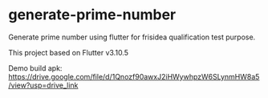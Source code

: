 # generate-prime-number
Generate prime number using flutter for frisidea qualification test purpose.

This project based on Flutter v3.10.5

Demo build apk:
https://drive.google.com/file/d/1Qnozf90awxJ2iHWywhpzW6SLynmHW8a5/view?usp=drive_link

